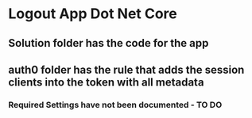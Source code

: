 # Logout App Dot Net Core

##  Solution folder has the code for the app

## auth0 folder has the rule that adds the session clients into the token with all metadata

### Required Settings have not been documented - TO DO